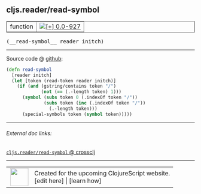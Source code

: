 ## cljs.reader/read-symbol



 <table border="1">
<tr>
<td>function</td>
<td><a href="https://github.com/cljsinfo/cljs-api-docs/tree/0.0-927"><img valign="middle" alt="[+] 0.0-927" title="Added in 0.0-927" src="https://img.shields.io/badge/+-0.0--927-lightgrey.svg"></a> </td>
</tr>
</table>


 <samp>
(__read-symbol__ reader initch)<br>
</samp>

---







Source code @ [github](https://github.com/clojure/clojurescript/blob/r3191/src/cljs/cljs/reader.cljs#L327-L335):

```clj
(defn read-symbol
  [reader initch]
  (let [token (read-token reader initch)]
    (if (and (gstring/contains token "/")
             (not (== (.-length token) 1)))
      (symbol (subs token 0 (.indexOf token "/"))
              (subs token (inc (.indexOf token "/"))
                (.-length token)))
      (special-symbols token (symbol token)))))
```

<!--
Repo - tag - source tree - lines:

 <pre>
clojurescript @ r3191
└── src
    └── cljs
        └── cljs
            └── <ins>[reader.cljs:327-335](https://github.com/clojure/clojurescript/blob/r3191/src/cljs/cljs/reader.cljs#L327-L335)</ins>
</pre>

-->

---



###### External doc links:

[`cljs.reader/read-symbol` @ crossclj](http://crossclj.info/fun/cljs.reader.cljs/read-symbol.html)<br>

---

 <table>
<tr><td>
<img valign="middle" align="right" width="48px" src="http://i.imgur.com/Hi20huC.png">
</td><td>
Created for the upcoming ClojureScript website.<br>
[edit here] | [learn how]
</td></tr></table>

[edit here]:https://github.com/cljsinfo/cljs-api-docs/blob/master/cljsdoc/cljs.reader_read-symbol.cljsdoc
[learn how]:https://github.com/cljsinfo/cljs-api-docs/wiki/cljsdoc-files

<!--

This information was too distracting to show to readers, but I'll leave it
commented here since it is helpful to:

- pretty-print the data used to generate this document
- and show how to retrieve that data



The API data for this symbol:

```clj
{:ns "cljs.reader",
 :name "read-symbol",
 :type "function",
 :signature ["[reader initch]"],
 :source {:code "(defn read-symbol\n  [reader initch]\n  (let [token (read-token reader initch)]\n    (if (and (gstring/contains token \"/\")\n             (not (== (.-length token) 1)))\n      (symbol (subs token 0 (.indexOf token \"/\"))\n              (subs token (inc (.indexOf token \"/\"))\n                (.-length token)))\n      (special-symbols token (symbol token)))))",
          :title "Source code",
          :repo "clojurescript",
          :tag "r3191",
          :filename "src/cljs/cljs/reader.cljs",
          :lines [327 335]},
 :full-name "cljs.reader/read-symbol",
 :full-name-encode "cljs.reader_read-symbol",
 :history [["+" "0.0-927"]]}

```

Retrieve the API data for this symbol:

```clj
;; from Clojure REPL
(require '[clojure.edn :as edn])
(-> (slurp "https://raw.githubusercontent.com/cljsinfo/cljs-api-docs/catalog/cljs-api.edn")
    (edn/read-string)
    (get-in [:symbols "cljs.reader/read-symbol"]))
```

-->
